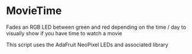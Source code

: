 # MovieTime
Fades an RGB LED between green and red depending on the time / day to visually show if you have time to watch a movie

This script uses the AdaFruit NeoPixel LEDs and associated library
